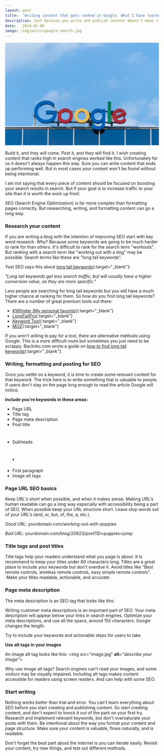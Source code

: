 ```yaml
---
layout: post
title:  "Writing content that gets ranked in Google. What I have learned."
description: Just because you write and publish content doesn't mean it will be found. Take these steps towards helping your content rank in google.
date:   2019-01-06
image: /img/posts/google-search.jpg
---
```


![getting ranked in Google search](/img/posts/google-search.jpg "getting ranked in Google search")

Build it, and they will come. Post it, and they will find it. I wish creating content that ranks high in search engines worked like this. Unfortunately for us it doesn't always happen this way. Sure you can write content that ends up performing well. But in most cases your content won't be found without being intentional.

I am not saying that every piece of content should be focused on boosting your search results in search. But if your goal is to increase traffic to your site than it is worth the work up front. 

SEO (Search Engine Optimization) is far more complex than formatting pages correctly. But researching, writing, and formatting content can go a long way.

### Research your content

If you are writing a blog with the intention of improving SEO start with key word research. Why? Because some keywords are going to be much harder to rank for than others. It's difficult to rank for the search term "workouts". But ranking with a search term like "working out with a dog" may be possible. Search terms like these are "long tail keywords".

Yost SEO says this about [long tail keywords](https://yoast.com/focus-on-long-tail-keywords/){:target="_blank"}: 

*"Long tail keywords get less search traffic, but will usually have a higher conversion value, as they are more specific."*

Less people are searching for long tail keywords but you will have a much higher chance at ranking for them. So how do you find long tail keywords? There are a number of great premium tools out there:

*   [KWfinder (My personal favorite)](https://kwfinder.com/){:target="_blank"}
*   [LongTailPro](https://longtailpro.com/){:target="_blank"}
*   [Keyword Tool](https://keywordtool.io){:target="_blank"}
*   [MOZ](https://moz.com/){:target="_blank"}

If you aren't willing to pay for a tool, there are alternative methods using Google. This is a more difficult route but sometimes you just need to be scrappy. Baclinko.com wrote a guide on [how to find long tail keywords](https://backlinko.com/long-tail-keywords){:target="_blank"}.

### Writing, formatting and posting for SEO

Once you settle on a keyword, it is time to create some relevant content for that keyword. The trick here is to write something that is valuable to people. If users don't stay on the page long enough to read the article Google will notice.

**Include you're keywords in these areas:**

*   Page URL 
*   Title tag
*   Page meta description 
*   Post title <H1>
*   Subheads <H2>, <H3>
*   First paragraph
*   Image alt tags

### Page URL SEO basics

Keep URL's short when possible, and when it makes sense. Making URL's human readable can go a long way especially with accessibility being a part of SEO. When possible keep your URL structure short. Leave stop words out of your URL's (and, or, but, of, the, a, etc.).

_Good URL_: yourdomain.com/working-out-with-puppies

_Bad URL_: yourdomain.com/blog/20923/post?ID=puppies=jump

### Title tags and post titles

Title tags help your readers understand what you page is about. It is recommend to keep your titles under 60 characters long. Titles are a great place to include your keywords but don't overdue it. Avoid titles like "Best remote controls, wireless remote controls, easy simple remote controls".  Make your titles readable, actionable, and accurate. 

### Page meta description

The meta description is an SEO tag that looks like this: 

<meta name="description" content="Here is a page's description."/>

Writing customer meta descriptions is an important part of SEO. Your meta description will appear below your links in search engines. Optimize your meta descriptions, and use all the space, around 155 characters. Google changes the length.

Try to include your keywords and actionable steps for users to take.

**Use alt tags in your images**

An image alt tag looks like this: <img src="image.jpg" **alt**="_describe your image_">

Why use image alt tags? Search engines can't read your images, and some visitors may be visually impaired. Including alt tags makes content accessible for readers using screen readers. And can help with some SEO.

### Start writing

Nothing works better than trial and error. You can't learn everything about SEO before you start creating and publishing content. So start creating content, and don't expect to knock it out of the park on your first try. Research and Implement relevant keywords, but don't oversaturate your posts with them. Be intentional about the way you format your content and page structure. Make sure your content is valuable, flows naturally, and is readable.

Don't forget the best part about the internet is you can iterate easily. Revisit your content, try new things, and test out different methods.

